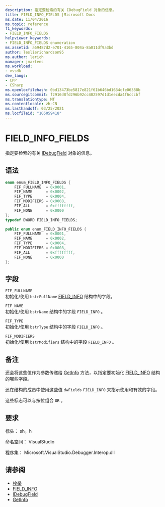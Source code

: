 ```yaml
---
description: 指定要检索的有关 IDebugField 对象的信息。
title: FIELD_INFO_FIELDS |Microsoft Docs
ms.date: 11/04/2016
ms.topic: reference
f1_keywords:
- FIELD_INFO_FIELDS
helpviewer_keywords:
- FIELD_INFO_FIELDS enumeration
ms.assetid: a69487d2-e701-4165-804a-8a011df9a3bd
author: leslierichardson95
ms.author: lerich
manager: jmartens
ms.workload:
- vssdk
dev_langs:
- CPP
- CSharp
ms.openlocfilehash: 0bd13473be5817e821f61b646bd1634cfe06388b
ms.sourcegitcommit: f2916d8fd296b92cc402597d1d1eecda4f6cccbf
ms.translationtype: MT
ms.contentlocale: zh-CN
ms.lasthandoff: 03/25/2021
ms.locfileid: "105059418"
---
```

# <a name="field_info_fields"></a>FIELD_INFO_FIELDS
指定要检索的有关 [IDebugField](../../../extensibility/debugger/reference/idebugfield.md) 对象的信息。

## <a name="syntax"></a>语法

```cpp
enum enum_FIELD_INFO_FIELDS { 
    FIF_FULLNAME  = 0x0001,
    FIF_NAME      = 0x0002,
    FIF_TYPE      = 0x0004,
    FIF_MODIFIERS = 0x0008,
    FIF_ALL       = 0xffffffff,
    FIF_NONE      = 0x0000
};
typedef DWORD FIELD_INFO_FIELDS;
```

```csharp
public enum enum_FIELD_INFO_FIELDS {
    FIF_FULLNAME  = 0x0001,
    FIF_NAME      = 0x0002,
    FIF_TYPE      = 0x0004,
    FIF_MODIFIERS = 0x0008,
    FIF_ALL       = 0xffffffff,
    FIF_NONE      = 0x0000
};
```

## <a name="fields"></a>字段
`FIF_FULLNAME`\
初始化/使用 `bstrFullName` [FIELD_INFO](../../../extensibility/debugger/reference/field-info.md) 结构中的字段。

`FIF_NAME`\
初始化/使用 `bstrName` 结构中的字段 `FIELD_INFO` 。

`FIF_TYPE`\
初始化/使用 `bstrType` 结构中的字段 `FIELD_INFO` 。

`FIF_MODIFIERS`\
初始化/使用 `bstrModifiers` 结构中的字段 `FIELD_INFO` 。

## <a name="remarks"></a>备注
还会将这些值作为参数传递给 [GetInfo](../../../extensibility/debugger/reference/idebugfield-getinfo.md) 方法，以指定要初始化 [FIELD_INFO](../../../extensibility/debugger/reference/field-info.md) 结构的哪些字段。

还在结构的成员中使用这些值 `dwFields` `FIELD_INFO` 来指示使用和有效的字段。

这些标志可以与按位组合 `OR` 。

## <a name="requirements"></a>要求
标头： sh。h

命名空间： VisualStudio

程序集： Microsoft.VisualStudio.Debugger.Interop.dll

## <a name="see-also"></a>请参阅
- [枚举](../../../extensibility/debugger/reference/enumerations-visual-studio-debugging.md)
- [FIELD_INFO](../../../extensibility/debugger/reference/field-info.md)
- [IDebugField](../../../extensibility/debugger/reference/idebugfield.md)
- [GetInfo](../../../extensibility/debugger/reference/idebugfield-getinfo.md)
